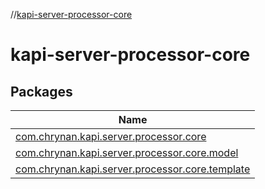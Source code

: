 //[kapi-server-processor-core](index.md)

# kapi-server-processor-core

## Packages

| Name |
|---|
| [com.chrynan.kapi.server.processor.core](kapi-server-processor-core/com.chrynan.kapi.server.processor.core/index.md) |
| [com.chrynan.kapi.server.processor.core.model](kapi-server-processor-core/com.chrynan.kapi.server.processor.core.model/index.md) |
| [com.chrynan.kapi.server.processor.core.template](kapi-server-processor-core/com.chrynan.kapi.server.processor.core.template/index.md) |
